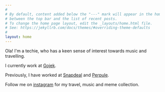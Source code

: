 ```yaml
---
#
# By default, content added below the "---" mark will appear in the home page
# between the top bar and the list of recent posts.
# To change the home page layout, edit the _layouts/home.html file.
# See: https://jekyllrb.com/docs/themes/#overriding-theme-defaults
#
layout: home
---
```


Ola! I'm a techie, who has a keen sense of interest towards music and travelling.

I currently work at [Gojek](https://www.go-jek.com/).

Previously, I have worked at [Snapdeal](https://www.snapdeal.com) and [Perpule](https://www.perpule.com).

Follow me on [instagram](https://www.instagram.com/travelsingmeme/) for my travel, music and meme collection.

